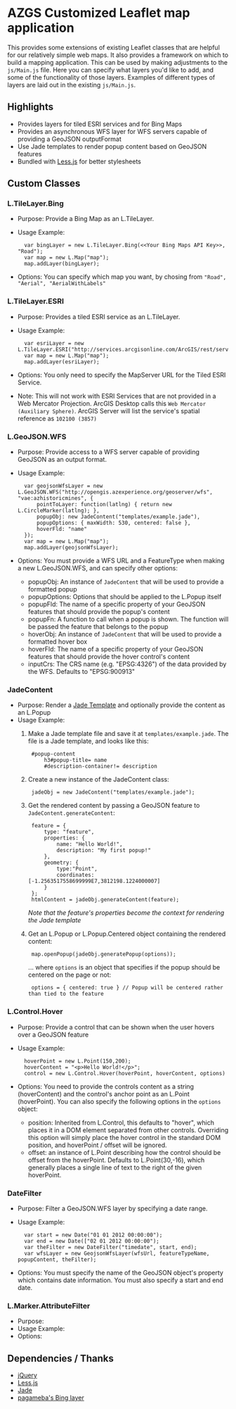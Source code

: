 # AZGS Customized Leaflet map application
This provides some extensions of existing Leaflet classes that are helpful 
for our relatively simple web maps. It also provides a framework on which to 
build a mapping application. This can be used by making adjustments to the 
`js/Main.js` file. Here you can specify what layers you'd like to add, and some
of the functionality of those layers. Examples of different types of layers
are laid out in the existing `js/Main.js`.

## Highlights
- Provides layers for tiled ESRI services and for Bing Maps
- Provides an asynchronous WFS layer for WFS servers capable of providing a GeoJSON outputFormat
- Use Jade templates to render popup content based on GeoJSON features
- Bundled with [Less.js](http://lesscss.org) for better stylesheets

## Custom Classes
### L.TileLayer.Bing
- Purpose: Provide a Bing Map as an L.TileLayer.
- Usage Example: 

		var bingLayer = new L.TileLayer.Bing(<<Your Bing Maps API Key>>, "Road");
		var map = new L.Map("map");
		map.addLayer(bingLayer);
		
- Options: You can specify which map you want, by chosing from `"Road", "Aerial", "AerialWithLabels"`

### L.TileLayer.ESRI
- Purpose: Provides a tiled ESRI service as an L.TileLayer.
- Usage Example:

		var esriLayer = new L.TileLayer.ESRI("http://services.arcgisonline.com/ArcGIS/rest/services/NatGeo_World_Map/MapServer")
		var map = new L.Map("map");
		map.addLayer(esriLayer);
		
- Options: You only need to specify the MapServer URL for the Tiled ESRI Service.
- Note: This will not work with ESRI Services that are not provided in a Web Mercator Projection. 
	ArcGIS Desktop calls this `Web Mercator (Auxiliary Sphere)`. ArcGIS Server will list the service's spatial reference as `102100 (3857)`

### L.GeoJSON.WFS
- Purpose: Provide access to a WFS server capable of providing GeoJSON as an output format.
- Usage Example:

		var geojsonWfsLayer = new L.GeoJSON.WFS("http://opengis.azexperience.org/geoserver/wfs", "vae:azhistoricmines", {
			pointToLayer: function(latlng) { return new L.CircleMarker(latlng); },
			popupObj: new JadeContent("templates/example.jade"),
			popupOptions: { maxWidth: 530, centered: false },
			hoverFld: "name"
		});
		var map = new L.Map("map");
		map.addLayer(geojsonWfsLayer); 
		
- Options: You must provide a WFS URL and a FeatureType when making a new L.GeoJSON.WFS, and can specify other options:
	- popupObj: An instance of `JadeContent` that will be used to provide a formatted popup
	- popupOptions: Options that should be applied to the L.Popup itself
	- popupFld: The name of a specific property of your GeoJSON features that should provide the popup's content
	- popupFn: A function to call when a popup is shown. The function will be passed the feature that belongs to the popup
	- hoverObj: An instance of `JadeContent` that will be used to provide a formatted hover box
	- hoverFld: The name of a specific property of your GeoJSON features that should provide the hover control's content
	- inputCrs: The CRS name (e.g. "EPSG:4326") of the data provided by the WFS. Defaults to "EPSG:900913"

### JadeContent
- Purpose: Render a [Jade Template](http://jade-lang.com/) and optionally provide the content as an L.Popup
- Usage Example:
	1. Make a Jade template file and save it at `templates/example.jade`. The file is a Jade template, and looks like this:
	
			#popup-content
				h3#popup-title= name
				#description-container!= description
	
	2. Create a new instance of the JadeContent class:
		
			jadeObj = new JadeContent("templates/example.jade");
			
	3. Get the rendered content by passing a GeoJSON feature to `JadeContent.generateContent`:
	
			feature = { 
				type: "feature", 
				properties: { 
					name: "Hello World!", 
					description: "My first popup!" 
				}, 
				geometry: {
					type:"Point",
					coordinates: [-1.2563517558699999E7,3812198.1224000007]
				}
			};
			htmlContent = jadeObj.generateContent(feature);
			
		*Note that the feature's properties become the context for rendering the Jade template*
	
	4. Get an L.Popup or L.Popup.Centered object containing the rendered content:
		
			map.openPopup(jadeObj.generatePopup(options));
			
		... where `options` is an object that specifies if the popup should be centered on the page or not:
		
			options = { centered: true } // Popup will be centered rather than tied to the feature

### L.Control.Hover
- Purpose: Provide a control that can be shown when the user hovers over a GeoJSON feature
- Usage Example: 
		
		hoverPoint = new L.Point(150,200);
		hoverContent = "<p>Hello World!</p>";
		control = new L.Control.Hover(hoverPoint, hoverContent, options)
		
- Options: You need to provide the controls content as a string (hoverContent) and the control's anchor point as an L.Point (hoverPoint).
	You can also specify the following options in the `options` object:
	- position: Inherited from L.Control, this defaults to "hover", which places it in a DOM element separated from 
		other controls. Overriding this option will simply place the hover control in the standard DOM position, and
		hoverPoint / offset will be ignored.
	- offset: an instance of L.Point describing how the control should be offset from the hoverPoint. Defaults to 
		L.Point(30,-16), which generally places a single line of text  to the right of the given hoverPoint.

### DateFilter
- Purpose: Filter a GeoJSON.WFS layer by specifying a date range.
- Usage Example:

		var start = new Date("01 01 2012 00:00:00");
		var end = new Date(["02 01 2012 00:00:00");
		var theFilter = new DateFilter("timedate", start, end);
		var wfsLayer = new GeojsonWfsLayer(wfsUrl, featureTypeName, popupContent, theFilter);
		
- Options: You must specify the name of the GeoJSON object's property which contains date information. You must also specify a start and
	end date.	

### L.Marker.AttributeFilter
- Purpose:
- Usage Example:
- Options:

## Dependencies / Thanks
- [jQuery](http://jquery.com/)
- [Less.js](http://lesscss.org/)
- [Jade](http://jade-lang.com/)
- [pagameba's Bing layer](https://gist.github.com/1221998)
